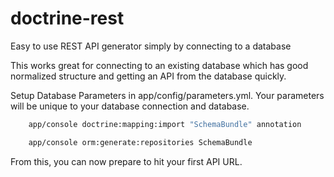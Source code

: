 doctrine-rest
=============

Easy to use REST API generator simply by connecting to a database

This works great for connecting to an existing database which has good normalized structure and getting an API from 
the database quickly. 

Setup Database Parameters in app/config/parameters.yml. Your parameters will be unique to your database connection 
and database.


```bash
    app/console doctrine:mapping:import "SchemaBundle" annotation
```

```bash
    app/console orm:generate:repositories SchemaBundle
```

From this, you can now prepare to hit your first API URL.


